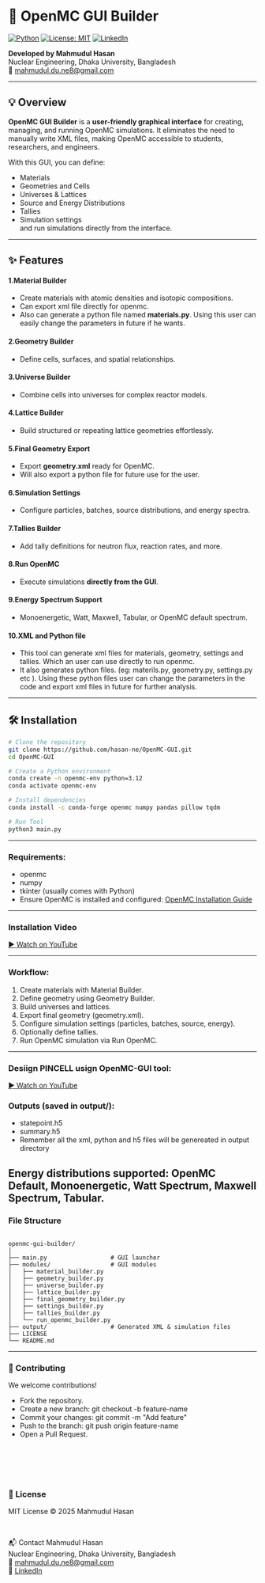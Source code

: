 # 🚀 OpenMC GUI Builder

[![Python](https://img.shields.io/badge/python-3.12-blue)](https://www.python.org/) 
[![License: MIT](https://img.shields.io/badge/License-MIT-green.svg)](LICENSE) 
[![LinkedIn](https://img.shields.io/badge/LinkedIn-Mahmudul_Hasan-blue)](https://www.linkedin.com/in/your-linkedin)

**Developed by Mahmudul Hasan**  
Nuclear Engineering, Dhaka University, Bangladesh  
📧 mahmudul.du.ne8@gmail.com  

---

## 💡 Overview

**OpenMC GUI Builder** is a **user-friendly graphical interface** for creating, managing, and running OpenMC simulations. It eliminates the need to manually write XML files, making OpenMC accessible to students, researchers, and engineers.

With this GUI, you can define:

- Materials  
- Geometries and Cells  
- Universes & Lattices  
- Source and Energy Distributions  
- Tallies  
- Simulation settings  
and run simulations directly from the interface.

---

## ✨ Features

#### 1.Material Builder
- Create  materials with atomic densities and isotopic compositions.
- Can export xml file directly for openmc.
- Also can generate a python file named **materials.py**. Using this user can easily change the parameters in future if he wants.

#### 2.Geometry Builder
- Define cells, surfaces, and spatial relationships.  

#### 3.Universe Builder
- Combine cells into universes for complex reactor models.  

#### 4.Lattice Builder
- Build structured or repeating lattice geometries effortlessly.  

#### 5.Final Geometry Export
- Export **geometry.xml** ready for OpenMC.
- Will also export a python file for future use for the user.

#### 6.Simulation Settings
- Configure particles, batches, source distributions, and energy spectra.  

#### 7.Tallies Builder
- Add tally definitions for neutron flux, reaction rates, and more.  

#### 8.Run OpenMC
- Execute simulations **directly from the GUI**.  

#### 9.Energy Spectrum Support
- Monoenergetic, Watt, Maxwell, Tabular, or OpenMC default spectrum.

#### 10.XML and Python file
- This tool can generate xml files for materials, geometry, settings and tallies. Which an user can use directly to run openmc.
- It also generates python files. (eg: materils.py, geometry.py, settings.py etc ). Using these python files user can change the parameters in the code and export xml files in future for further analysis.

---

## 🛠 Installation

```bash
# Clone the repository
git clone https://github.com/hasan-ne/OpenMC-GUI.git
cd OpenMC-GUI

# Create a Python environment
conda create -n openmc-env python=3.12
conda activate openmc-env

# Install dependencies
conda install -c conda-forge openmc numpy pandas pillow tqdm

# Run Tool
python3 main.py

```
---
### Requirements:
  - openmc
  - numpy
  - tkinter (usually comes with Python)
  - Ensure OpenMC is installed and configured: [OpenMC Installation Guide](https://docs.openmc.org/en/stable/quickinstall.html)

-----
### Installation Video
[▶ Watch on YouTube](https://youtu.be/jwWjvitz8Ng)

------

### Workflow:

  1. Create materials with Material Builder.
  2. Define geometry using Geometry Builder.
  3. Build universes and lattices.
  4. Export final geometry (geometry.xml).
  5. Configure simulation settings (particles, batches, source, energy).
  6. Optionally define tallies.
  7. Run OpenMC simulation via Run OpenMC.
------

### Desiign PINCELL usign  OpenMC-GUI tool:
[▶ Watch on YouTube](https://youtu.be/scdlaWJdpd8)



### Outputs (saved in output/):

  - statepoint.h5
  - summary.h5
  - Remember all the xml, python and h5 files will be genereated in output directory

Energy distributions supported: OpenMC Default, Monoenergetic, Watt Spectrum, Maxwell Spectrum, Tabular.
---
### File Structure

```

openmc-gui-builder/
│
├── main.py                  # GUI launcher
├── modules/                 # GUI modules
│   ├── material_builder.py
│   ├── geometry_builder.py
│   ├── universe_builder.py
│   ├── lattice_builder.py
│   ├── final_geometry_builder.py
│   ├── settings_builder.py
│   ├── tallies_builder.py
│   └── run_openmc_builder.py
├── output/                  # Generated XML & simulation files
├── LICENSE
└── README.md

```

---
### 🤝 Contributing
We welcome contributions!

  - Fork the repository.
  - Create a new branch: git checkout -b feature-name
  - Commit your changes: git commit -m "Add feature"
  - Push to the branch: git push origin feature-name
  - Open a Pull Request.

<br><br>
---
### 📜 License

MIT License © 2025 Mahmudul Hasan

<br>


📬 Contact
Mahmudul Hasan  
Nuclear Engineering, Dhaka University, Bangladesh  
📧 mahmudul.du.ne8@gmail.com  
🔗 [LinkedIn](https://www.linkedin.com/in/mhm-111/)








